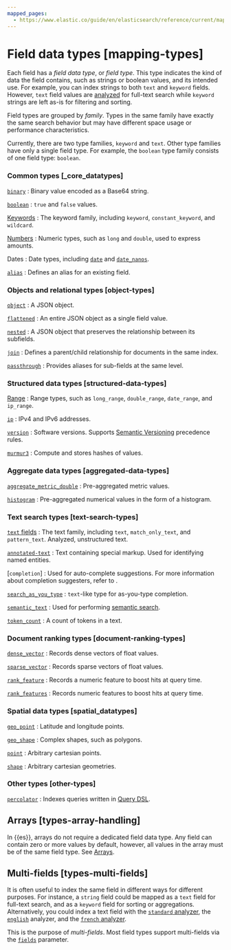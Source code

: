 ```yaml
---
mapped_pages:
  - https://www.elastic.co/guide/en/elasticsearch/reference/current/mapping-types.html
---
```


# Field data types [mapping-types]

Each field has a *field data type*, or *field type*. This type indicates the kind of data the field contains, such as strings or boolean values, and its intended use. For example, you can index strings to both `text` and `keyword` fields. However, `text` field values are [analyzed](docs-content://manage-data/data-store/text-analysis.md) for full-text search while `keyword` strings are left as-is for filtering and sorting.

Field types are grouped by *family*. Types in the same family have exactly the same search behavior but may have different space usage or performance characteristics.

Currently, there are two type families, `keyword` and `text`. Other type families have only a single field type. For example, the `boolean` type family consists of one field type: `boolean`.


### Common types [_core_datatypes]

[`binary`](/reference/elasticsearch/mapping-reference/binary.md)
:   Binary value encoded as a Base64 string.

[`boolean`](/reference/elasticsearch/mapping-reference/boolean.md)
:   `true` and `false` values.

[Keywords](/reference/elasticsearch/mapping-reference/keyword.md)
:   The keyword family, including `keyword`, `constant_keyword`, and `wildcard`.

[Numbers](/reference/elasticsearch/mapping-reference/number.md)
:   Numeric types, such as `long` and `double`, used to express amounts.

Dates
:   Date types, including [`date`](/reference/elasticsearch/mapping-reference/date.md) and [`date_nanos`](/reference/elasticsearch/mapping-reference/date_nanos.md).

[`alias`](/reference/elasticsearch/mapping-reference/field-alias.md)
:   Defines an alias for an existing field.


### Objects and relational types [object-types]

[`object`](/reference/elasticsearch/mapping-reference/object.md)
:   A JSON object.

[`flattened`](/reference/elasticsearch/mapping-reference/flattened.md)
:   An entire JSON object as a single field value.

[`nested`](/reference/elasticsearch/mapping-reference/nested.md)
:   A JSON object that preserves the relationship between its subfields.

[`join`](/reference/elasticsearch/mapping-reference/parent-join.md)
:   Defines a parent/child relationship for documents in the same index.

[`passthrough`](/reference/elasticsearch/mapping-reference/passthrough.md)
:   Provides aliases for sub-fields at the same level.


### Structured data types [structured-data-types]

[Range](/reference/elasticsearch/mapping-reference/range.md)
:   Range types, such as `long_range`, `double_range`, `date_range`, and `ip_range`.

[`ip`](/reference/elasticsearch/mapping-reference/ip.md)
:   IPv4 and IPv6 addresses.

[`version`](/reference/elasticsearch/mapping-reference/version.md)
:   Software versions. Supports [Semantic Versioning](https://semver.org/) precedence rules.

[`murmur3`](/reference/elasticsearch-plugins/mapper-murmur3.md)
:   Compute and stores hashes of values.


### Aggregate data types [aggregated-data-types]

[`aggregate_metric_double`](/reference/elasticsearch/mapping-reference/aggregate-metric-double.md)
:   Pre-aggregated metric values.

[`histogram`](/reference/elasticsearch/mapping-reference/histogram.md)
:   Pre-aggregated numerical values in the form of a histogram.


### Text search types [text-search-types]

[`text` fields](/reference/elasticsearch/mapping-reference/text-type-family.md)
:   The text family, including `text`, `match_only_text`, and `pattern_text`. Analyzed, unstructured text.

[`annotated-text`](/reference/elasticsearch-plugins/mapper-annotated-text.md)
:   Text containing special markup. Used for identifying named entities.

[`completion`]
:   Used for auto-complete suggestions. For more information about completion suggesters, refer to [](/reference/elasticsearch/rest-apis/search-suggesters.md).

[`search_as_you_type`](/reference/elasticsearch/mapping-reference/search-as-you-type.md)
:   `text`-like type for as-you-type completion.

[`semantic_text`](/reference/elasticsearch/mapping-reference/semantic-text.md)
:   Used for performing [semantic search](docs-content://solutions/search/semantic-search.md).

[`token_count`](/reference/elasticsearch/mapping-reference/token-count.md)
:   A count of tokens in a text.


### Document ranking types [document-ranking-types]

[`dense_vector`](/reference/elasticsearch/mapping-reference/dense-vector.md)
:   Records dense vectors of float values.

[`sparse_vector`](/reference/elasticsearch/mapping-reference/sparse-vector.md)
:   Records sparse vectors of float values.

[`rank_feature`](/reference/elasticsearch/mapping-reference/rank-feature.md)
:   Records a numeric feature to boost hits at query time.

[`rank_features`](/reference/elasticsearch/mapping-reference/rank-features.md)
:   Records numeric features to boost hits at query time.


### Spatial data types [spatial_datatypes]

[`geo_point`](/reference/elasticsearch/mapping-reference/geo-point.md)
:   Latitude and longitude points.

[`geo_shape`](/reference/elasticsearch/mapping-reference/geo-shape.md)
:   Complex shapes, such as polygons.

[`point`](/reference/elasticsearch/mapping-reference/point.md)
:   Arbitrary cartesian points.

[`shape`](/reference/elasticsearch/mapping-reference/shape.md)
:   Arbitrary cartesian geometries.


### Other types [other-types]

[`percolator`](/reference/elasticsearch/mapping-reference/percolator.md)
:   Indexes queries written in [Query DSL](/reference/query-languages/querydsl.md).


## Arrays [types-array-handling]

In {{es}}, arrays do not require a dedicated field data type. Any field can contain zero or more values by default, however, all values in the array must be of the same field type. See [Arrays](/reference/elasticsearch/mapping-reference/array.md).


## Multi-fields [types-multi-fields]

It is often useful to index the same field in different ways for different purposes. For instance, a `string` field could be mapped as a `text` field for full-text search, and as a `keyword` field for sorting or aggregations. Alternatively, you could index a text field with the [`standard` analyzer](/reference/text-analysis/analysis-standard-analyzer.md), the [`english`](/reference/text-analysis/analysis-lang-analyzer.md#english-analyzer) analyzer, and the [`french` analyzer](/reference/text-analysis/analysis-lang-analyzer.md#french-analyzer).

This is the purpose of *multi-fields*. Most field types support multi-fields via the [`fields`](/reference/elasticsearch/mapping-reference/multi-fields.md) parameter.



































